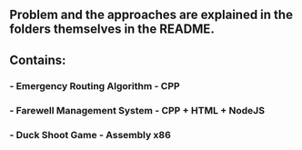 ## Problem and the approaches are explained in the folders themselves in the README.
## Contains:
### - Emergency Routing Algorithm - CPP
### - Farewell Management System - CPP + HTML + NodeJS
### - Duck Shoot Game - Assembly x86
